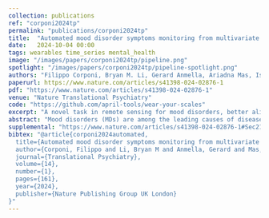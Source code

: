 ```yaml
---
collection: publications
ref: "corponi2024tp"
permalink: "publications/corponi2024tp"
title:  "Automated mood disorder symptoms monitoring from multivariate time-series sensory data: getting the full picture beyond a single number"
date:   2024-10-04 00:00
tags: wearables time_series mental_health
image: "/images/papers/corponi2024tp/pipeline.png"
spotlight: "/images/papers/corponi2024tp/pipeline-spotlight.png"
authors: "Filippo Corponi, Bryan M. Li, Gerard Anmella, Ariadna Mas, Isabella Pacchiarotti, Marc Valentí, Iria Grande, Antoni Benabarre, Marina Garriga, Eduard Vieta, Stephen M. Lawrie, Heather C. Whalley, Diego Hidalgo-Mazzei, Antonio Vergari"
paperurl: https://www.nature.com/articles/s41398-024-02876-1
pdf: "https://www.nature.com/articles/s41398-024-02876-1"
venue: "Nature Translational Psychiatry"
code: "https://github.com/april-tools/wear-your-scales"
excerpt: "A novel task in remote sensing for mood disorders, better aligned with the real-world clinical practice, beyond a reductioninst acute illness yes-no binary classification: old and new machine learning challenges"
abstract: "Mood disorders (MDs) are among the leading causes of disease burden worldwide. Limited specialized care availability remains a major bottleneck thus hindering pre-emptive interventions. MDs manifest with changes in mood, sleep, and motor activity, observable in ecological physiological recordings thanks to recent advances in wearable technology. Therefore, near-continuous and passive collection of physiological data from wearables in daily life, analyzable with machine learning (ML), could mitigate this problem, bringing MDs monitoring outside the clinician’soffice. Previous works predict a single label, either the disease state or a psychometric scale total score. However, clinical practice suggests that the same label may underlie different symptom profiles, requiring specific treatments. Here we bridge this gap by proposing a new task: inferring all items in HDRS and YMRS, the two most widely used standardized scales for assessing MDs symptoms, using physiological data from wearables. To that end, we develop a deep learning pipeline to score the symptoms of a large cohort of MD patients and show that agreement between predictions and assessments by an expert clinician is clinically significant (quadratic Cohen’s κ and macro-average F1 score both of 0.609). While doing so, we investigate several solutions to the ML challenges associated with this task, including multi-task learning, class imbalance, ordinal target variables, and subject-invariant representations. Lastly, we illustrate the importance of testing on out-of distribution samples."
supplemental: "https://www.nature.com/articles/s41398-024-02876-1#Sec21"
bibtex: "@article{corponi2024automated,
  title={Automated mood disorder symptoms monitoring from multivariate time-series sensory data: Getting the full picture beyond a single number},
  author={Corponi, Filippo and Li, Bryan M and Anmella, Gerard and Mas, Ariadna and Pacchiarotti, Isabella and Valentí, Marc and Grande, Iria and Benabarre, Antoni and Garriga, Marina and Vieta, Eduard and others},
  journal={Translational Psychiatry},
  volume={14},
  number={1},
  pages={161},
  year={2024},
  publisher={Nature Publishing Group UK London}
}"
---
```


